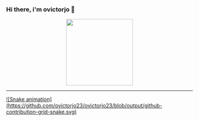 ### Hi there, i'm ovictorjo 👋

<div align="center">
  <a href="https://github.com/ovictorjo23">
  <img height="180em" src="https://github-readme-stats.vercel.app/api?username=ovictorjo23&show_icons=true&theme=dracula&include_all_commits=true&count_private=true"/>
</div>
 <hr/>
  ![Snake animation](https://github.com/ovictorjo23/ovictorjo23/blob/output/github-contribution-grid-snake.svg)
